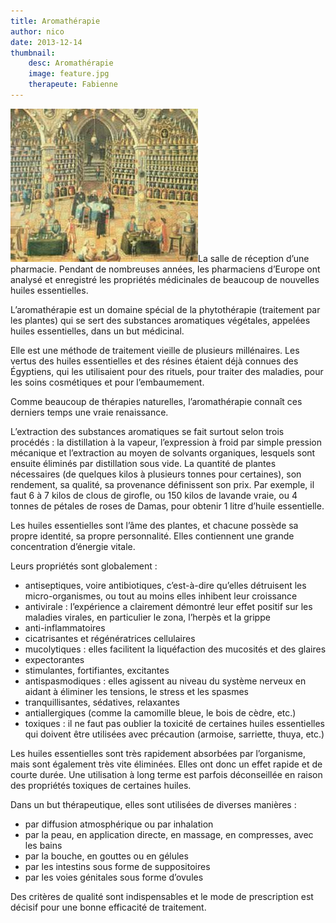 ```yaml
---
title: Aromathérapie
author: nico
date: 2013-12-14
thumbnail:
    desc: Aromathérapie
    image: feature.jpg
    therapeute: Fabienne
---
```


<img class="size-full wp-image-347 alignright" alt="apothecary" src="./images/apothecary.jpg" width="300" height="245" />La salle de réception d’une pharmacie. Pendant de nombreuses années, les pharmaciens d’Europe ont analysé et enregistré les propriétés médicinales de beaucoup de nouvelles huiles essentielles.

L’aromathérapie est un domaine spécial de la phytothérapie (traitement par les plantes) qui se sert des substances aromatiques végétales, appelées huiles essentielles, dans un but médicinal.

Elle est une méthode de traitement vieille de plusieurs millénaires. Les vertus des huiles essentielles et des résines étaient déjà connues des Égyptiens, qui les utilisaient pour des rituels, pour traiter des maladies, pour les soins cosmétiques et pour l’embaumement.

Comme beaucoup de thérapies naturelles, l’aromathérapie connaît ces derniers temps une vraie renaissance.

L’extraction des substances aromatiques se fait surtout selon trois procédés : la distillation à la vapeur, l’expression à froid par simple pression mécanique et l’extraction au moyen de solvants organiques, lesquels sont ensuite éliminés par distillation sous vide. La quantité de plantes nécessaires (de quelques kilos à plusieurs tonnes pour certaines), son rendement, sa qualité, sa provenance définissent son prix. Par exemple, il faut 6 à 7 kilos de clous de girofle, ou 150 kilos de lavande vraie, ou 4 tonnes de pétales de roses de Damas, pour obtenir 1 litre d’huile essentielle.

Les huiles essentielles sont l’âme des plantes, et chacune possède sa propre identité, sa propre personnalité. Elles contiennent une grande concentration d’énergie vitale.

Leurs propriétés sont globalement :

  * antiseptiques, voire antibiotiques, c’est-à-dire qu’elles détruisent les micro-organismes, ou tout au moins elles inhibent leur croissance
  * antivirale : l’expérience a clairement démontré leur effet positif sur les maladies virales, en particulier le zona, l’herpès et la grippe
  * anti-inflammatoires
  * cicatrisantes et régénératrices cellulaires
  * mucolytiques : elles facilitent la liquéfaction des mucosités et des glaires
  * expectorantes
  * stimulantes, fortifiantes, excitantes
  * antispasmodiques : elles agissent au niveau du système nerveux en aidant à éliminer les tensions, le stress et les spasmes
  * tranquillisantes, sédatives, relaxantes
  * antiallergiques (comme la camomille bleue, le bois de cèdre, etc.)
  * toxiques : il ne faut pas oublier la toxicité de certaines huiles essentielles qui doivent être utilisées avec précaution (armoise, sarriette, thuya, etc.)

Les huiles essentielles sont très rapidement absorbées par l’organisme, mais sont également très vite éliminées. Elles ont donc un effet rapide et de courte durée. Une utilisation à long terme est parfois déconseillée en raison des propriétés toxiques de certaines huiles.

Dans un but thérapeutique, elles sont utilisées de diverses manières :

  * par diffusion atmosphérique ou par inhalation
  * par la peau, en application directe, en massage, en compresses, avec les bains
  * par la bouche, en gouttes ou en gélules
  * par les intestins sous forme de suppositoires
  * par les voies génitales sous forme d’ovules

Des critères de qualité sont indispensables et le mode de prescription est décisif pour une bonne efficacité de traitement.
